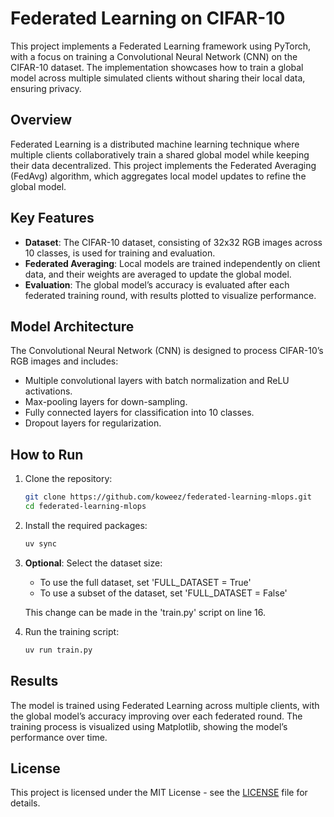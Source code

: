 # Federated Learning on CIFAR-10

This project implements a Federated Learning framework using PyTorch, with a focus on training a Convolutional Neural Network (CNN) on the CIFAR-10 dataset. The implementation showcases how to train a global model across multiple simulated clients without sharing their local data, ensuring privacy.

## Overview

Federated Learning is a distributed machine learning technique where multiple clients collaboratively train a shared global model while keeping their data decentralized. This project implements the Federated Averaging (FedAvg) algorithm, which aggregates local model updates to refine the global model.

## Key Features

- **Dataset**: The CIFAR-10 dataset, consisting of 32x32 RGB images across 10 classes, is used for training and evaluation.
- **Federated Averaging**: Local models are trained independently on client data, and their weights are averaged to update the global model.
- **Evaluation**: The global model’s accuracy is evaluated after each federated training round, with results plotted to visualize performance.

## Model Architecture

The Convolutional Neural Network (CNN) is designed to process CIFAR-10’s RGB images and includes:

- Multiple convolutional layers with batch normalization and ReLU activations.
- Max-pooling layers for down-sampling.
- Fully connected layers for classification into 10 classes.
- Dropout layers for regularization.

## How to Run

1. Clone the repository:
   ```bash
   git clone https://github.com/koweez/federated-learning-mlops.git
   cd federated-learning-mlops
   ```
2. Install the required packages:
   ```bash
   uv sync
   ```
3. **Optional**: Select the dataset size:
    - To use the full dataset, set 'FULL_DATASET = True'
    - To use a subset of the dataset, set 'FULL_DATASET = False'
    
    This change can be made in the 'train.py' script on line 16.
4. Run the training script:
   ```bash
   uv run train.py
   ```

## Results

The model is trained using Federated Learning across multiple clients, with the global model’s accuracy improving over each federated round. The training process is visualized using Matplotlib, showing the model’s performance over time.

## License

This project is licensed under the MIT License - see the [LICENSE](LICENSE) file for details.

